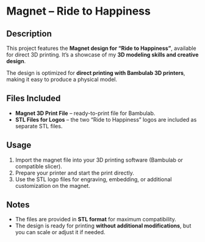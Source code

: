 # Magnet – Ride to Happiness

## Description
This project features the **Magnet design for “Ride to Happiness”**, available for direct 3D printing. It’s a showcase of my **3D modeling skills and creative design**.  

The design is optimized for **direct printing with Bambulab 3D printers**, making it easy to produce a physical model.  

## Files Included
- **Magnet 3D Print File** – ready-to-print file for Bambulab.  
- **STL Files for Logos** – the two “Ride to Happiness” logos are included as separate STL files.  

## Usage
1. Import the magnet file into your 3D printing software (Bambulab or compatible slicer).  
2. Prepare your printer and start the print directly.  
3. Use the STL logo files for engraving, embedding, or additional customization on the magnet.  

## Notes
- The files are provided in **STL format** for maximum compatibility.  
- The design is ready for printing **without additional modifications**, but you can scale or adjust it if needed.  
